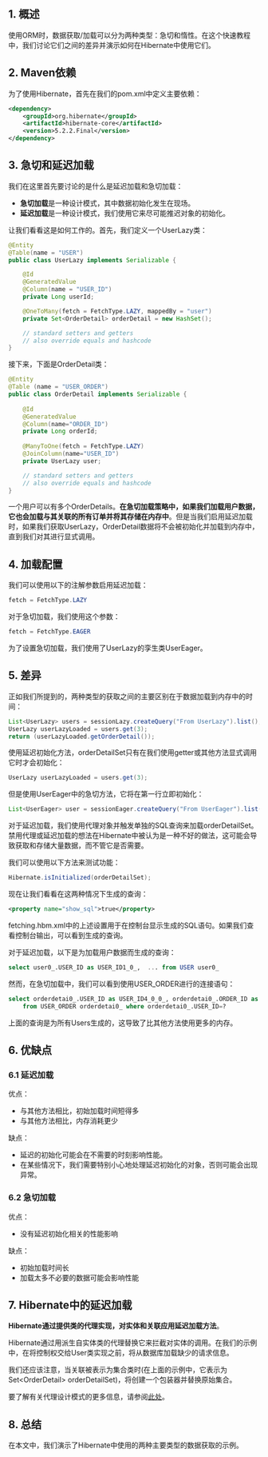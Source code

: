 ## 1. 概述

使用ORM时，数据获取/加载可以分为两种类型：急切和惰性。在这个快速教程中，我们讨论它们之间的差异并演示如何在Hibernate中使用它们。

## 2. Maven依赖

为了使用Hibernate，首先在我们的pom.xml中定义主要依赖：

```xml
<dependency>
    <groupId>org.hibernate</groupId>
    <artifactId>hibernate-core</artifactId>   
    <version>5.2.2.Final</version>
</dependency>
```

## 3. 急切和延迟加载

我们在这里首先要讨论的是什么是延迟加载和急切加载：

-   **急切加载**是一种设计模式，其中数据初始化发生在现场。
-   **延迟加载**是一种设计模式，我们使用它来尽可能推迟对象的初始化。

让我们看看这是如何工作的。首先，我们定义一个UserLazy类：

```java
@Entity
@Table(name = "USER")
public class UserLazy implements Serializable {

    @Id
    @GeneratedValue
    @Column(name = "USER_ID")
    private Long userId;

    @OneToMany(fetch = FetchType.LAZY, mappedBy = "user")
    private Set<OrderDetail> orderDetail = new HashSet();

    // standard setters and getters
    // also override equals and hashcode
}
```

接下来，下面是OrderDetail类：

```java
@Entity
@Table (name = "USER_ORDER")
public class OrderDetail implements Serializable {
    
    @Id
    @GeneratedValue
    @Column(name="ORDER_ID")
    private Long orderId;
    
    @ManyToOne(fetch = FetchType.LAZY)
    @JoinColumn(name="USER_ID")
    private UserLazy user;

    // standard setters and getters
    // also override equals and hashcode
}
```

一个用户可以有多个OrderDetails。**在急切加载策略中，如果我们加载用户数据，它也会加载与其关联的所有订单并将其存储在内存中**。但是当我们启用延迟加载时，如果我们获取UserLazy，OrderDetail数据将不会被初始化并加载到内存中，直到我们对其进行显式调用。

## 4. 加载配置

我们可以使用以下的注解参数启用延迟加载：

```java
fetch = FetchType.LAZY
```

对于急切加载，我们使用这个参数：

```java
fetch = FetchType.EAGER
```

为了设置急切加载，我们使用了UserLazy的孪生类UserEager。

## 5. 差异

正如我们所提到的，两种类型的获取之间的主要区别在于数据加载到内存中的时间：

```java
List<UserLazy> users = sessionLazy.createQuery("From UserLazy").list();
UserLazy userLazyLoaded = users.get(3);
return (userLazyLoaded.getOrderDetail());
```

使用延迟初始化方法，orderDetailSet只有在我们使用getter或其他方法显式调用它时才会初始化：

```java
UserLazy userLazyLoaded = users.get(3);
```

但是使用UserEager中的急切方法，它将在第一行立即初始化：

```java
List<UserEager> user = sessionEager.createQuery("From UserEager").list();
```

对于延迟加载，我们使用代理对象并触发单独的SQL查询来加载orderDetailSet。禁用代理或延迟加载的想法在Hibernate中被认为是一种不好的做法，这可能会导致获取和存储大量数据，而不管它是否需要。

我们可以使用以下方法来测试功能：

```java
Hibernate.isInitialized(orderDetailSet);
```

现在让我们看看在这两种情况下生成的查询：

```xml
<property name="show_sql">true</property>
```

fetching.hbm.xml中的上述设置用于在控制台显示生成的SQL语句。如果我们查看控制台输出，可以看到生成的查询。

对于延迟加载，以下是为加载用户数据而生成的查询：

```sql
select user0_.USER_ID as USER_ID1_0_,  ... from USER user0_
```

然而，在急切加载中，我们可以看到使用USER_ORDER进行的连接语句：

```sql
select orderdetai0_.USER_ID as USER_ID4_0_0_, orderdetai0_.ORDER_ID as ORDER_ID1_1_0_, orderdetai0_ ... 
    from USER_ORDER orderdetai0_ where orderdetai0_.USER_ID=?
```

上面的查询是为所有Users生成的，这导致了比其他方法使用更多的内存。

## 6. 优缺点

### 6.1 延迟加载

优点：

-   与其他方法相比，初始加载时间短得多
-   与其他方法相比，内存消耗更少

缺点：

-   延迟的初始化可能会在不需要的时刻影响性能。
-   在某些情况下，我们需要特别小心地处理延迟初始化的对象，否则可能会出现异常。

### 6.2 急切加载

优点：

-   没有延迟初始化相关的性能影响

缺点：

-   初始加载时间长
-   加载太多不必要的数据可能会影响性能

## 7. Hibernate中的延迟加载

**Hibernate通过提供类的代理实现，对实体和关联应用延迟加载方法**。

Hibernate通过用派生自实体类的代理替换它来拦截对实体的调用。在我们的示例中，在将控制权交给User类实现之前，将从数据库加载缺少的请求信息。

我们还应该注意，当关联被表示为集合类时(在上面的示例中，它表示为Set<OrderDetail\> orderDetailSet)，将创建一个包装器并替换原始集合。

要了解有关代理设计模式的更多信息，请参阅[此处](https://docs.oracle.com/javase/8/docs/technotes/guides/reflection/proxy.html)。

## 8. 总结

在本文中，我们演示了Hibernate中使用的两种主要类型的数据获取的示例。